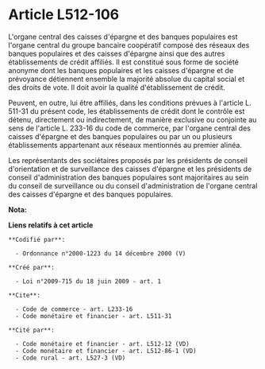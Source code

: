 # Article L512-106

L'organe central des caisses d'épargne et des banques populaires est l'organe central du groupe bancaire coopératif composé
des réseaux des banques populaires et des caisses d'épargne ainsi que des autres établissements de crédit affiliés. Il est
constitué sous forme de société anonyme dont les banques populaires et les caisses d'épargne et de prévoyance détiennent
ensemble la majorité absolue du capital social et des droits de vote. Il doit avoir la qualité d'établissement de crédit. 

Peuvent, en outre, lui être affiliés, dans les conditions prévues à l'article L. 511-31 du présent code, les établissements
de crédit dont le contrôle est détenu, directement ou indirectement, de manière exclusive ou conjointe au sens de l'article
L. 233-16 du code de commerce, par l'organe central des caisses d'épargne et des banques populaires ou par un ou plusieurs
établissements appartenant aux réseaux mentionnés au premier alinéa. 

Les représentants des sociétaires proposés par les présidents de conseil d'orientation et de surveillance des caisses
d'épargne et les présidents de conseil d'administration des banques populaires sont majoritaires au sein du conseil de
surveillance ou du conseil d'administration de l'organe central des caisses d'épargne et des banques populaires.

**Nota:**



**Liens relatifs à cet article**

	**Codifié par**:

	  - Ordonnance n°2000-1223 du 14 décembre 2000 (V)

	**Créé par**:

	  - Loi n°2009-715 du 18 juin 2009 - art. 1

	**Cite**:

	  - Code de commerce - art. L233-16
	  - Code monétaire et financier - art. L511-31

	**Cité par**:

	  - Code monétaire et financier - art. L512-12 (VD)
	  - Code monétaire et financier - art. L512-86-1 (VD)
	  - Code rural - art. L527-3 (VD)
